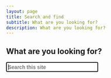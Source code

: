 ```yaml
---
layout: page
title: Search and find
subtitle: What are you looking for?
description: What are you looking for?
---
```

<div style="min-height: 100vh;">
  <h2>What are you looking for?</h2>

  <div id="search-demo-container">
    <input type="search" id="search-input" placeholder="Search this site" style='font-size: 1em; padding: 0.25em; font-weight: 700;' size="25" autofocus>
    <ul id="results-container"></ul>
  </div>
</div>

<script src="https://unpkg.com/simple-jekyll-search@latest/dest/simple-jekyll-search.min.js" type="text/javascript"></script>

<script type="text/javascript">
  SimpleJekyllSearch({
    searchInput: document.getElementById('search-input'),
    resultsContainer: document.getElementById('results-container'),
    json: '/search.json',
    searchResultTemplate: '<li><a href="{url}"><span style="font-weight: normal;">{url}</span><br><span style="font-weight: bold;">{title}</a></li>',
    noResultsText: 'No results found',
    fuzzy: false,
    limit: 999,
    debounceTime: 50
  })
</script>

